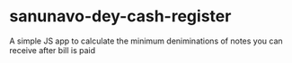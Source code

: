# sanunavo-dey-cash-register
 A simple JS app to calculate the minimum deniminations of notes you can receive after bill is paid
